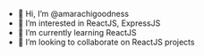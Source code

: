 - 👋 Hi, I’m @amarachigoodness
- 👀 I’m interested in ReactJS, ExpressJS
- 🌱 I’m currently learning ReactJS
- 💞️ I’m looking to collaborate on ReactJS projects

<!---
amarachigoodness/amarachigoodness is a ✨ special ✨ repository because its `README.md` (this file) appears on your GitHub profile.
You can click the Preview link to take a look at your changes.
--->
